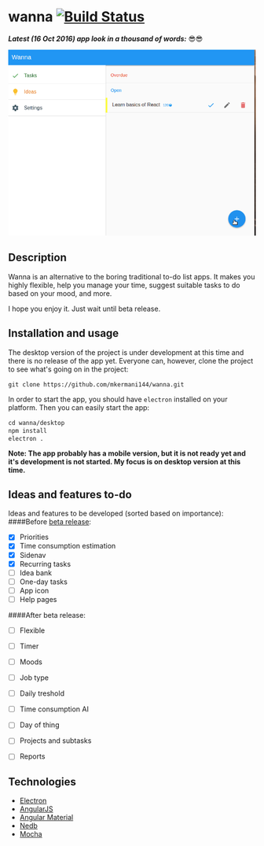 wanna [![Build Status](https://travis-ci.org/mkermani144/wanna.svg?branch=master)](https://travis-ci.org/mkermani144/wanna)
====


**_Latest (16 Oct 2016) app look in a thousand of words:_** :sunglasses::sunglasses:

![alt img](current.gif)


Description
----
Wanna is an alternative to the boring traditional to-do list apps.
It makes you highly flexible, help you manage your time, suggest suitable tasks to do based on your mood, and more.

I hope you enjoy it. Just wait until beta release.


Installation and usage
----
The desktop version of the project is under development at this time and there is no release of the app yet. Everyone can, however, clone the project to see what's going on in the project:
```
git clone https://github.com/mkermani144/wanna.git
```
In order to start the app, you should have `electron` installed on your platform. Then you can easily start the app:
```
cd wanna/desktop
npm install
electron .
```
__Note: The app probably has a mobile version, but it is not ready yet and it's development is not started. My focus is on desktop version at this time.__


Ideas and features to-do
----
Ideas and features to be developed (sorted based on importance):
####Before [beta release](https://github.com/mkermani144/wanna/milestone/1):
- [X] Priorities
- [X] Time consumption estimation
- [X] Sidenav
- [X] Recurring tasks
- [ ] Idea bank
- [ ] One-day tasks
- [ ] App icon
- [ ] Help pages

####After beta release:
- [ ] Flexible
- [ ] Timer
- [ ] Moods
- [ ] Job type
- [ ] Daily treshold
- [ ] Time consumption AI
- [ ] Day of thing
- [ ] Projects and subtasks
- [ ] Reports


Technologies
----
- [Electron](http://electron.atom.io)
- [AngularJS](https://angularjs.org)
- [Angular Material](https://material.angularjs.org/)
- [Nedb](https://github.com/louischatriot/nedb)
- [Mocha](https://mochajs.org)
